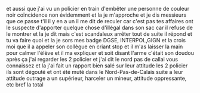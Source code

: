 et aussi que j'ai vu un policier en train d'embêter une personne de couleur noir coïncidence non évidemment et la je m'approche et je dis messieurs que ce passe t'il il y en a un il me dit de reculer car c'est pas tes affaires ont le suspecte d'apporter quelque chose d'illégal dans son sac car il refuse de le montrer et la je dit mais c'est scandaleux arrêter tout de suite il répond et tu va faire quoi et la je sors mes badge DGSE, INTERPOL,GIGN et la crois moi que il a appeler son collègue en criant stop et il m'as laisser la main pour calmer l'élève et il ma expliquer et soit disant l'arme c'était son doudou après ça j'ai regarder les 2 policier et j'ai dit le nord pas de callai vous connaissez et la j'ai fait un rapport bien salé sur leur attitude les 2 policier ils sont dégouté et ont été muté dans le Nord-Pas-de-Calais suite a leur attitude outrage a un supérieur, harceler un mineur, attitude oppressante, etc bref la total
